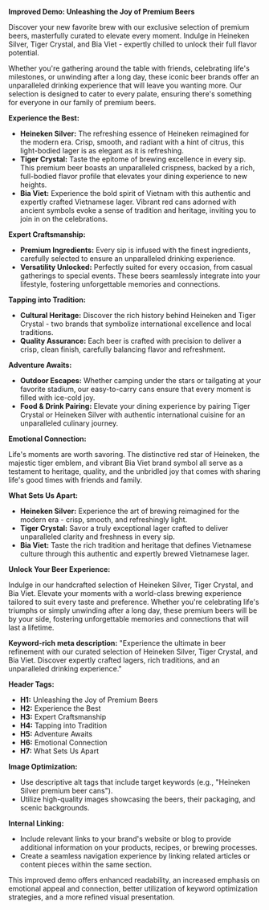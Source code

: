 **Improved Demo: Unleashing the Joy of Premium Beers**

Discover your new favorite brew with our exclusive selection of premium beers, masterfully curated to elevate every moment. Indulge in Heineken Silver, Tiger Crystal, and Bia Viet - expertly chilled to unlock their full flavor potential.

Whether you're gathering around the table with friends, celebrating life's milestones, or unwinding after a long day, these iconic beer brands offer an unparalleled drinking experience that will leave you wanting more. Our selection is designed to cater to every palate, ensuring there's something for everyone in our family of premium beers.

**Experience the Best:**

* **Heineken Silver:** The refreshing essence of Heineken reimagined for the modern era. Crisp, smooth, and radiant with a hint of citrus, this light-bodied lager is as elegant as it is refreshing.
* **Tiger Crystal:** Taste the epitome of brewing excellence in every sip. This premium beer boasts an unparalleled crispness, backed by a rich, full-bodied flavor profile that elevates your dining experience to new heights.
* **Bia Viet:** Experience the bold spirit of Vietnam with this authentic and expertly crafted Vietnamese lager. Vibrant red cans adorned with ancient symbols evoke a sense of tradition and heritage, inviting you to join in on the celebrations.

**Expert Craftsmanship:**

* **Premium Ingredients:** Every sip is infused with the finest ingredients, carefully selected to ensure an unparalleled drinking experience.
* **Versatility Unlocked:** Perfectly suited for every occasion, from casual gatherings to special events. These beers seamlessly integrate into your lifestyle, fostering unforgettable memories and connections.

**Tapping into Tradition:**

* **Cultural Heritage:** Discover the rich history behind Heineken and Tiger Crystal - two brands that symbolize international excellence and local traditions.
* **Quality Assurance:** Each beer is crafted with precision to deliver a crisp, clean finish, carefully balancing flavor and refreshment.

**Adventure Awaits:**

* **Outdoor Escapes:** Whether camping under the stars or tailgating at your favorite stadium, our easy-to-carry cans ensure that every moment is filled with ice-cold joy.
* **Food & Drink Pairing:** Elevate your dining experience by pairing Tiger Crystal or Heineken Silver with authentic international cuisine for an unparalleled culinary journey.

**Emotional Connection:**

Life's moments are worth savoring. The distinctive red star of Heineken, the majestic tiger emblem, and vibrant Bia Viet brand symbol all serve as a testament to heritage, quality, and the unbridled joy that comes with sharing life's good times with friends and family.

**What Sets Us Apart:**

* **Heineken Silver:** Experience the art of brewing reimagined for the modern era - crisp, smooth, and refreshingly light.
* **Tiger Crystal:** Savor a truly exceptional lager crafted to deliver unparalleled clarity and freshness in every sip.
* **Bia Viet:** Taste the rich tradition and heritage that defines Vietnamese culture through this authentic and expertly brewed Vietnamese lager.

**Unlock Your Beer Experience:**

Indulge in our handcrafted selection of Heineken Silver, Tiger Crystal, and Bia Viet. Elevate your moments with a world-class brewing experience tailored to suit every taste and preference. Whether you're celebrating life's triumphs or simply unwinding after a long day, these premium beers will be by your side, fostering unforgettable memories and connections that will last a lifetime.

**Keyword-rich meta description:** "Experience the ultimate in beer refinement with our curated selection of Heineken Silver, Tiger Crystal, and Bia Viet. Discover expertly crafted lagers, rich traditions, and an unparalleled drinking experience."

**Header Tags:**

* **H1:** Unleashing the Joy of Premium Beers
* **H2:** Experience the Best
* **H3:** Expert Craftsmanship
* **H4:** Tapping into Tradition
* **H5:** Adventure Awaits
* **H6:** Emotional Connection
* **H7:** What Sets Us Apart

**Image Optimization:**

* Use descriptive alt tags that include target keywords (e.g., "Heineken Silver premium beer cans").
* Utilize high-quality images showcasing the beers, their packaging, and scenic backgrounds.

**Internal Linking:**

* Include relevant links to your brand's website or blog to provide additional information on your products, recipes, or brewing processes.
* Create a seamless navigation experience by linking related articles or content pieces within the same section.

This improved demo offers enhanced readability, an increased emphasis on emotional appeal and connection, better utilization of keyword optimization strategies, and a more refined visual presentation.